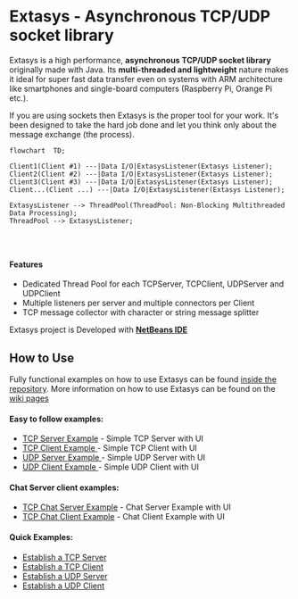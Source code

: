 Extasys - Asynchronous TCP/UDP socket library
=======

Extasys is a high performance, **asynchronous TCP/UDP socket library** originally made with Java. Its **multi-threaded and lightweight** nature makes it ideal for super fast data transfer even on systems with ARM architecture like smartphones and single-board computers (Raspberry Pi, Orange Pi etc.).

If you are using sockets then Extasys is the proper tool for your work. It's been designed to take the hard job done and let you think only about the message exchange (the process).


```mermaid
flowchart  TD;

Client1(Client #1) ---|Data I/O|ExtasysListener(Extasys Listener);
Client2(Client #2) ---|Data I/O|ExtasysListener(Extasys Listener);
Client3(Client #3) ---|Data I/O|ExtasysListener(Extasys Listener);
Client...(Client ...) ---|Data I/O|ExtasysListener(Extasys Listener);

ExtasysListener --> ThreadPool(ThreadPool: Non-Blocking Multithreaded Data Processing);
ThreadPool --> ExtasysListener;




```

#### Features
* Dedicated Thread Pool for each TCPServer, TCPClient, UDPServer and UDPClient
* Multiple listeners per server and multiple connectors per Client
* TCP message collector with character or string message splitter

Extasys project is Developed with <a href="https://netbeans.apache.org/"><b>NetBeans IDE</b><a>

## How to Use

Fully functional examples on how to use Extasys can be found [inside the repository](https://github.com/nsiatras/extasys/tree/master/Extasys%20for%20Java%20Examples). More information on how to use Extasys can be found on the [wiki pages](https://github.com/nsiatras/extasys/wiki)
 
 #### Easy to follow examples:
 * [TCP Server Example](https://github.com/nsiatras/extasys/tree/master/Extasys%20for%20Java%20Examples/Extasys.Examples.TCPServer) - Simple TCP Server with UI
 * [TCP Client Example ](https://github.com/nsiatras/extasys/tree/master/Extasys%20for%20Java%20Examples/Extasys.Examples.TCPClient) - Simple TCP Client with UI
 * [UDP Server Example ](https://github.com/nsiatras/extasys/tree/master/Extasys%20for%20Java%20Examples/Extasys.Examples.UDPServer) - Simple UDP Server with UI
 * [UDP Client Example ](https://github.com/nsiatras/extasys/tree/master/Extasys%20for%20Java%20Examples/Extasys.Examples.UDPClient) - Simple UDP Client with UI
 
 #### Chat Server client examples:
 * [TCP Chat Server Example](https://github.com/nsiatras/extasys/tree/master/Extasys%20for%20Java%20Examples/Extasys.Examples.TCPChatServer) - Chat Server Example with UI
* [TCP Chat Client Example](https://github.com/nsiatras/extasys/tree/master/Extasys%20for%20Java%20Examples/Extasys.Examples.TCPChatClient) - Chat Client Example with UI


#### Quick Examples:
* [Establish a TCP Server](https://github.com/nsiatras/extasys/wiki/Establish-a-TCP-Server)
* [Establish a TCP Client](https://github.com/nsiatras/extasys/wiki/Establish-a-TCP-Client)
* [Establish a UDP Server](https://github.com/nsiatras/extasys/wiki/Establish-a-UDP-Server)
* [Establish a UDP Client](https://github.com/nsiatras/extasys/wiki/Establish-a-UDP-Client)
